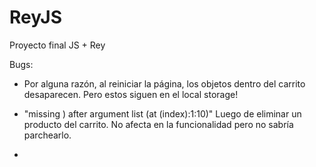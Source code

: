 # ReyJS
Proyecto final JS + Rey


Bugs:

* Por alguna razón, al reiniciar la página, los objetos dentro del carrito desaparecen. Pero estos siguen en el local storage!

* "missing ) after argument list (at (index):1:10)" Luego de eliminar un producto del carrito. No afecta en la funcionalidad pero no sabría parchearlo.

*